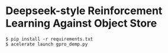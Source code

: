 # Deepseek-style Reinforcement Learning Against Object Store

```
$ pip install -r requirements.txt
$ acelerate launch gpro_demp.py
```
